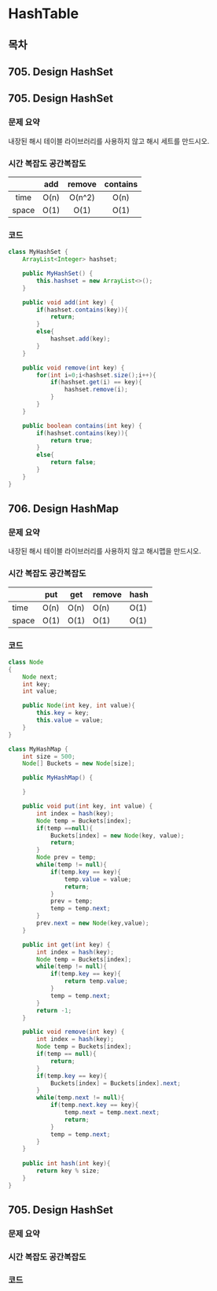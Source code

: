 # HashTable

## 목차
## 705. Design HashSet





## 705. Design HashSet
### 문제 요약
내장된 해시 테이블 라이브러리를 사용하지 않고 해시 세트를 만드시오.

### 시간 복잡도 공간복잡도
|       | add | remove  | contains |
| :---: |:----:|:----:|:---------:|
| time  | O(n) | O(n^2) |   O(n)    |
| space | O(1) | O(1) |   O(1)    |

### 코드
```java
class MyHashSet {
    ArrayList<Integer> hashset;

    public MyHashSet() {
        this.hashset = new ArrayList<>();
    }

    public void add(int key) {
        if(hashset.contains(key)){
            return;
        }
        else{
            hashset.add(key);
        }
    }

    public void remove(int key) {
        for(int i=0;i<hashset.size();i++){
            if(hashset.get(i) == key){
                hashset.remove(i);
            }
        }
    }

    public boolean contains(int key) {
        if(hashset.contains(key)){
            return true;
        }
        else{
            return false;
        }
    }
}
```






## 706. Design HashMap
### 문제 요약
내장된 해시 테이블 라이브러리를 사용하지 않고 해시맵을 만드시오.

### 시간 복잡도 공간복잡도
|       | put | get | remove |hash |
| ----- |---------|---------|-------|------|
| time  | O(n)    | O(n)    | O(n)  | O(1) |
| space | O(1)    | O(1)    | O(1)  | O(1) |


### 코드
```java
class Node
{
    Node next;
    int key;
    int value;

    public Node(int key, int value){
        this.key = key;
        this.value = value;
    }
}

class MyHashMap {
    int size = 500;
    Node[] Buckets = new Node[size];

    public MyHashMap() {

    }

    public void put(int key, int value) {
        int index = hash(key);
        Node temp = Buckets[index];
        if(temp ==null){
            Buckets[index] = new Node(key, value);
            return;
        }
        Node prev = temp;
        while(temp != null){
            if(temp.key == key){
                temp.value = value;
                return;
            }
            prev = temp;
            temp = temp.next;
        }
        prev.next = new Node(key,value);
    }

    public int get(int key) {
        int index = hash(key);
        Node temp = Buckets[index];
        while(temp != null){
            if(temp.key == key){
                return temp.value;
            }
            temp = temp.next;
        }
        return -1;
    }

    public void remove(int key) {
        int index = hash(key);
        Node temp = Buckets[index];
        if(temp == null){
            return;
        }
        if(temp.key == key){
            Buckets[index] = Buckets[index].next;
        }
        while(temp.next != null){
            if(temp.next.key == key){
                temp.next = temp.next.next;
                return;
            }
            temp = temp.next;
        }
    }
    
    public int hash(int key){
        return key % size;
    }
}
```






## 705. Design HashSet
### 문제 요약

### 시간 복잡도 공간복잡도

### 코드